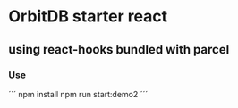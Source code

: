 # OrbitDB starter react 
## using react-hooks bundled with parcel 

### Use
´´´
npm install
npm run start:demo2
´´´
